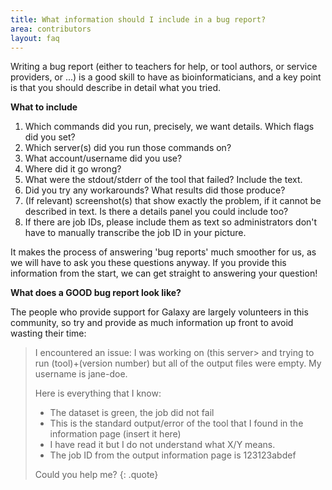 ```yaml
---
title: What information should I include in a bug report?
area: contributors
layout: faq
---
```


Writing a bug report (either to teachers for help, or tool authors, or service providers, or ...) is a good skill to have as bioinformaticians, and a key point is that you should describe in detail what you tried.

**What to include**

1. Which commands did you run, precisely, we want details. Which flags did you set?
2. Which server(s) did you run those commands on?
3. What account/username did you use?
4. Where did it go wrong?
5. What were the stdout/stderr of the tool that failed? Include the text.
6. Did you try any workarounds? What results did those produce?
7. (If relevant) screenshot(s) that show exactly the problem, if it cannot be described in text. Is there a details panel you could include too?
8. If there are job IDs, please include them as text so administrators don't have to manually transcribe the job ID in your picture.

It makes the process of answering 'bug reports' much smoother for us, as we will have to ask you these questions anyway. If you provide this information from the start, we can get straight to answering your question!

**What does a GOOD bug report look like?**

The people who provide support for Galaxy are largely volunteers in this community, so try and provide as much information up front to avoid wasting their time:

> I encountered an issue: I was working on (this server> and trying to run (tool)+(version number) but all of the output files were empty. My username is jane-doe.
>
> Here is everything that I know:
>
> - The dataset is green, the job did not fail
> - This is the standard output/error of the tool that I found in the information page (insert it here)
> - I have read it but I do not understand what X/Y means.
> - The job ID from the output information page is 123123abdef
>
> Could you help me?
{: .quote}
